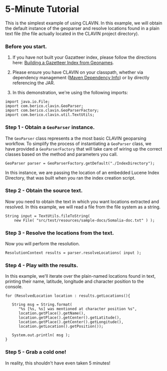 # 5-Minute Tutorial 

This is the simplest example of using CLAVIN.  In this example, we will obtain the default instance of the geoparser and resolve locations found in a plain text file (the file actually located in the CLAVIN project directory).

### Before you start.

1.  If you have not built your Gazatteer index, please follow the directions here: [Building a Gazetteer Index from Geonames](../documentation/geonames-indexing.html).

2.  Please ensure you have CLAVIN on your classpath, whether via dependency management ([Maven Dependency Info](installation.html)) or by directly referencing the JAR.

3.  In this demonstration, we're using the following imports:

```
import java.io.File;
import com.berico.clavin.GeoParser;
import com.berico.clavin.GeoParserFactory;
import com.berico.clavin.util.TextUtils;
```

### Step 1 -  Obtain a `GeoParser` instance.

The `GeoParser` class represents a the most basic CLAVIN geoparsing workflow.  To simplify the process of instantiating a `GeoParser` class, we have provided a `GeoParserFactory` that will take care of wiring up the correct classes based on the method and parameters you call.

```
GeoParser parser = GeoParserFactory.getDefault("./IndexDirectory");
```

In this instance, we are passing the location of an embedded Lucene Index Directory, that was built when you ran the index creation script.


### Step 2 - Obtain the source text.

Now you need to obtain the text in which you want locations extracted and resolved.  In this example, we will read a file from the file system as a string.

```
String input = TextUtils.fileToString( 
    new File( "src/test/resources/sample-docs/Somalia-doc.txt" ) );
```

###  Step 3 - Resolve the locations from the text.

Now you will perform the resolution.

```
ResolutionContext results = parser.resolveLocations( input );
```

### Step 4 - Play with the results.

In this example, we'll iterate over the plain-named locations found in text, printing their name, latitude, longitude and character position to the console.

```
for (ResolvedLocation location : results.getLocations(){

   String msg = String.format(
      "%s [%s, %s] was mentioned at character position %s", 
      location.getPlace().getName(), 
      location.getPlace().getCenter().getLatitude(),
      location.getPlace().getCenter().getLongitude(),
      location.getLocation().getPosition());

   System.out.println( msg );
}
```

### Step 5 - Grab a cold one!

In reality, this shouldn't have even taken 5 minutes!



